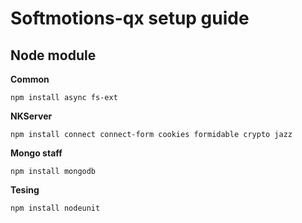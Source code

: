 Softmotions-qx setup guide
==========================


Node module
-----------

**Common**

    npm install async fs-ext

**NKServer**

    npm install connect connect-form cookies formidable crypto jazz

**Mongo staff**

    npm install mongodb

**Tesing**

    npm install nodeunit



